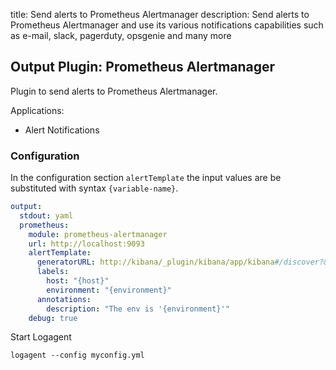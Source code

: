 title: Send alerts to Prometheus Alertmanager
description: Send alerts to Prometheus Alertmanager and use its various notifications capabilities such as e-mail, slack, pagerduty, opsgenie and many more

## Output Plugin: Prometheus Alertmanager

Plugin to send alerts to Prometheus Alertmanager.

Applications: 

- Alert Notifications


### Configuration

In the configuration section `alertTemplate` the input values are be substituted with syntax `{variable-name}`.

```yaml
output:
  stdout: yaml 
  prometheus:
    module: prometheus-alertmanager
    url: http://localhost:9093
    alertTemplate:
      generatorURL: http://kibana/_plugin/kibana/app/kibana#/discover?&_a=(query:(language:lucene,query:'*{host}*'))
      labels:
        host: "{host}"
        environment: "{environment}"
      annotations:
        description: "The env is '{environment}'"
    debug: true
```

Start Logagent

```
logagent --config myconfig.yml
```
